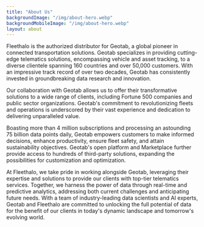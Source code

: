 ```yaml
---
title: "About Us"
backgroundImage: "/img/about-hero.webp"
backgroundMobileImage: "/img/about-hero.webp"
layout: about
---
```


Fleethalo is the authorized distributor for Geotab, a global pioneer in connected transportation solutions. Geotab specializes in providing cutting-edge telematics solutions, encompassing vehicle and asset tracking, to a diverse clientele spanning 160 countries and over 50,000 customers. With an impressive track record of over two decades, Geotab has consistently invested in groundbreaking data research and innovation.

Our collaboration with Geotab allows us to offer their transformative solutions to a wide range of clients, including Fortune 500 companies and public sector organizations. Geotab's commitment to revolutionizing fleets and operations is underscored by their vast experience and dedication to delivering unparalleled value.

Boasting more than 4 million subscriptions and processing an astounding 75 billion data points daily, Geotab empowers customers to make informed decisions, enhance productivity, ensure fleet safety, and attain sustainability objectives. Geotab's open platform and Marketplace further provide access to hundreds of third-party solutions, expanding the possibilities for customization and optimization.

At Fleethalo, we take pride in working alongside Geotab, leveraging their expertise and solutions to provide our clients with top-tier telematics services. Together, we harness the power of data through real-time and predictive analytics, addressing both current challenges and anticipating future needs. With a team of industry-leading data scientists and AI experts, Geotab and Fleethalo are committed to unlocking the full potential of data for the benefit of our clients in today's dynamic landscape and tomorrow's evolving world.
